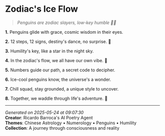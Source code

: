 # Zodiac's Ice Flow

> *Penguins are zodiac slayers, low-key humble 🐧🌠*

**1.** Penguins glide with grace, cosmic wisdom in their eyes.


**2.** 12 steps, 12 signs, destiny's dance, no surprise. 🔢


**3.** Humility's key, like a star in the night sky.


**4.** In the zodiac's flow, we all have our own vibe. 🐲


**5.** Numbers guide our path, a secret code to decipher.


**6.** Ice-cool penguins know, the universe's a wonder.


**7.** Chill squad, stay grounded, a unique style to uncover.


**8.** Together, we waddle through life's adventure. 🐧



---

*Generated on 2025-05-24 at 09:07:30*  
**Creator**: Ricardo Barroca's AI Poetry Agent  
**Themes**: Chinese Astrology • Numerology • Penguins • Humility  
**Collection**: A journey through consciousness and reality